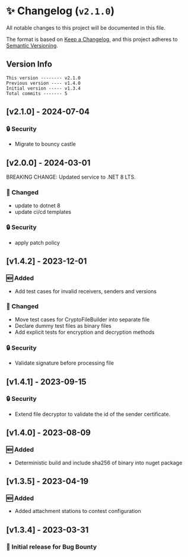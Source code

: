# ✨ Changelog (`v2.1.0`)

All notable changes to this project will be documented in this file.

The format is based on [Keep a Changelog](https://keepachangelog.com/en/1.0.0/),
and this project adheres to [Semantic Versioning](https://semver.org/spec/v2.0.0.html).

## Version Info

```text
This version -------- v2.1.0
Previous version ---- v1.4.0
Initial version ----- v1.3.4
Total commits ------- 5
```

## [v2.1.0] - 2024-07-04

### 🔒 Security

- Migrate to bouncy castle

## [v2.0.0] - 2024-03-01

BREAKING CHANGE: Updated service to .NET 8 LTS.

### :arrows_counterclockwise: Changed

- update to dotnet 8
- update ci/cd templates

### :lock: Security

- apply patch policy

## [v1.4.2] - 2023-12-01

### 🆕 Added

- Add test cases for invalid receivers, senders and versions

### 🔄 Changed

- Move test cases for CryptoFileBuilder into separate file
- Declare dummy test files as binary files
- Add explicit tests for encryption and decryption methods

### 🔒 Security

- Validate signature before processing file

## [v1.4.1] - 2023-09-15

### 🔒 Security

- Extend file decryptor to validate the id of the sender certificate.

## [v1.4.0] - 2023-08-09

### 🆕 Added

- Deterministic build and include sha256 of binary into nuget package

## [v1.3.5] - 2023-04-19

### 🆕 Added

- Added attachment stations to contest configuration

## [v1.3.4] - 2023-03-31

### 🎉 Initial release for Bug Bounty
